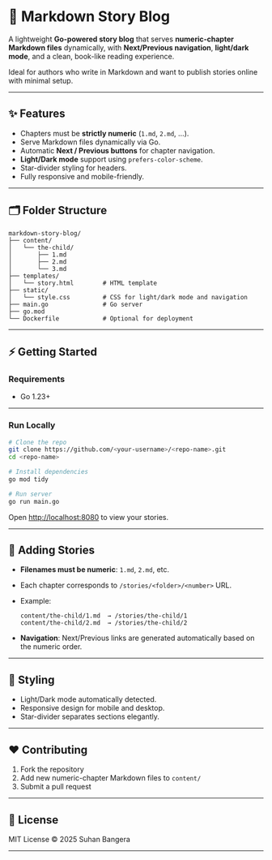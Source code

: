 # 📖 Markdown Story Blog

A lightweight **Go-powered story blog** that serves **numeric-chapter Markdown files** dynamically, with **Next/Previous navigation**, **light/dark mode**, and a clean, book-like reading experience.

Ideal for authors who write in Markdown and want to publish stories online with minimal setup.

---

## ✨ Features

* Chapters must be **strictly numeric** (`1.md`, `2.md`, …).
* Serve Markdown files dynamically via Go.
* Automatic **Next / Previous buttons** for chapter navigation.
* **Light/Dark mode** support using `prefers-color-scheme`.
* Star-divider styling for headers.
* Fully responsive and mobile-friendly.

---

## 🗂️ Folder Structure

```
markdown-story-blog/
├── content/
│   └── the-child/
│       ├── 1.md
│       ├── 2.md
│       └── 3.md
├── templates/
│   └── story.html        # HTML template
├── static/
│   └── style.css         # CSS for light/dark mode and navigation
├── main.go               # Go server
├── go.mod
└── Dockerfile            # Optional for deployment
```

---

## ⚡ Getting Started

### Requirements

* Go 1.23+

---

### Run Locally

```bash
# Clone the repo
git clone https://github.com/<your-username>/<repo-name>.git
cd <repo-name>

# Install dependencies
go mod tidy

# Run server
go run main.go
```

Open [http://localhost:8080](http://localhost:8080) to view your stories.

---

## 📝 Adding Stories

* **Filenames must be numeric**: `1.md`, `2.md`, etc.
* Each chapter corresponds to `/stories/<folder>/<number>` URL.
* Example:

  ```
  content/the-child/1.md  → /stories/the-child/1
  content/the-child/2.md  → /stories/the-child/2
  ```
* **Navigation**: Next/Previous links are generated automatically based on the numeric order.

---

## 🎨 Styling

* Light/Dark mode automatically detected.
* Responsive design for mobile and desktop.
* Star-divider separates sections elegantly.

---

## ❤️ Contributing

1. Fork the repository
2. Add new numeric-chapter Markdown files to `content/`
3. Submit a pull request

---

## 📜 License

MIT License © 2025 Suhan Bangera

---
